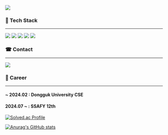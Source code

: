 
<img src="https://capsule-render.vercel.app/api?type=waving&color=auto&height=200&section=header&text=Jaemin's%20GitHub!👋&fontSize=60">

### 🔧 Tech Stack
---
<img src="https://img.shields.io/badge/Javascript-F7DF1E?style=for-the-badge&logo=javascript&logoColor=white"></a>
<img src="https://img.shields.io/badge/Typescript-3178C6?style=for-the-badge&logo=typescript&logoColor=white"></a>
<img src="https://img.shields.io/badge/React.js-61DAFB?style=for-the-badge&logo=react&logoColor=white"></a>
<img src="https://img.shields.io/badge/Next.js-000000?style=for-the-badge&logo=next.js&logoColor=white"/></a>
<img src="https://img.shields.io/badge/Node.js-5FA04E?style=for-the-badge&logo=node.js&logoColor=white"/></a>

### ☎ Contact
---
<a href="https://jaesimin0903.tistory.com/"><img src="https://img.shields.io/badge/Tistory-FF5E5B?style=for-the-badge&logo=Ko-fi&logoColor=white&link=(https://jaesimin0903.tistory.com/)"/></a>

### 📃 Career
---
#### ~ 2024.02 : Dongguk University CSE
#### 2024.07 ~ : SSAFY 12th

[![Solved.ac Profile](http://mazassumnida.wtf/api/v2/generate_badge?boj=jaesimin0903)](https://solved.ac/jaesimin0903/)

[![Anurag's GitHub stats](https://github-readme-stats.vercel.app/api?username=jaesimin0903)](https://github.com/anuraghazra/github-readme-stats)
  

